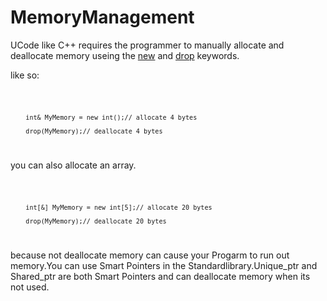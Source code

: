 # MemoryManagement

UCode like C++ requires the programmer to manually allocate and deallocate memory useing the [new](./Keywords/new.md) and [drop](./Keywords/drop.md) keywords.

like so:

<code>

        int& MyMemory = new int();// allocate 4 bytes

        drop(MyMemory);// deallocate 4 bytes

</code>

you can also allocate an array.

<code>

        int[&] MyMemory = new int[5];// allocate 20 bytes

        drop(MyMemory);// deallocate 20 bytes

</code>

because not deallocate memory can cause your Progarm to run out memory.You can use Smart Pointers in the Standardlibrary.Unique_ptr and Shared_ptr are both Smart Pointers and can deallocate memory when its not used.